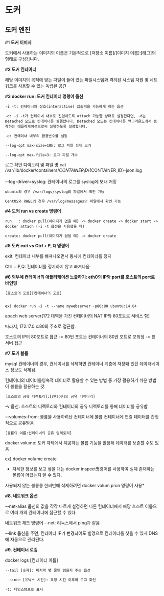 # 도커 

## 도커 엔진

**#1 도커 이미지**

도커에서 사용하는 이미지의 이름은 기본적으로 [저장소 이름]/[이미지 이름]:[태그]의 형태로 구성됩니다.

**#2 도커 컨테이너**

해당 이미지의 목적에 맞는 파일이 들어 있는 파일시스템과 격리된 시스템 자원 및 네트워크를 사용할 수 있는 독립된 공간

**#3 docker run: 도커 컨테이너 명령어 옵션**

```
-i -t: 컨테이너와 상호(interactive) 입출력을 가능하게 하는 옵션

-d: -i -t가 컨테이너 내부로 진입하도록 attach 가능한 상태로 설정한다면, -d는 Detached 모드로 컨테이너를 실행합니다. Detached 모드는 컨테이너를 백그라운드에서 동작하는 애플리케이션으로써 실행하도록 설정합니다.

-e: 컨테이너 내부의 환경변수를 설정

--log-opt max-size=10k: 로그 파일 최대 크기

--log-opt max-file=3: 로그 파일 개수
```


로그 확인 디렉토리 및 파일 명
cat /var/lib/docker/containers/${CONTAINER_ID}/${CONTAINER_ID}-json.log

--log-driver=syslog: 컨테이너의 로그를 syslog에 보내 저장

```
ubuntu의 경우 /var/logs/syslog의 파일에서 확인 가능

CentOS와 RHEL의 경우 /var/log/messages의 파일에서 확인 가능
```

**#4 도커 run vs create 명령어**

```
run   : docker pull(이미지가 없을 때) -> docker create -> docker start -> docker attach (-i -t 옵션을 사용했을 때)

create: docker pull(이미지가 없을 때) -> docker create
```

**#5 도커 exit vs Ctrl + P, Q 명령어**

exit: 컨테이너 내부를 빠져나오면서 동시에 컨테이너를 정지

Ctrl + P,Q: 컨테이너를 정지하지 않고 빠져나옴

**#6 외부에 컨테이너의 애플리케이션 노출하기: eth0의 IP와 port를 호스트의 port로 바인딩**

```
[호스트의 포트][컨테이너의 포트]


ex) docker run -i -t --name mywebserver -p80:80 ubuntu:14.04
```

apach web server(172 대역을 가진 컨테이너의 NAT IP와 80포트로 서비스 함)

따라서, 172.17.0.x:80의 주소로 접근함.

호스트의 IP의 80포트로 접근 -> 80번 포트는 컨테이너의 80번 포트로 포워딩 -> 웹 서버 접근

**#7 도커 볼륨**

mysql 컨테이너의 경우, 컨테이너를 삭제하면 컨테이너 계층에 저장돼 있던 데이터베이스 정보도 삭제됨.

컨테이너의 데이터를영속적 데이터로 활용할 수 있는 방법 중 가장 활용하기 쉬운 방법이 볼륨을 활용하는 것.

```
[호스트의 공유 디렉토리]:[컨테이너의 공유 디렉터리]
```

-v 옵션: 호스트의 디렉토리와 컨테이너의 공유 디렉토리를 통해 데이터를 공유함

--volumes-from: 볼륨을 사용하려난 컨테이너에 볼륨 컨테이너에 연결 데이터를 간접적으로 공유받음

```
[볼륨의 이름:컨테이너의 공유 딜렉토리]
```

docker volume: 도커 자체에서 제공하는 볼륨 기능을 활용해 데이터를 보존할 수도 있음

ex) docker volume create

- 자세한 정보를 보고 싶을 대는 docker inspect명령어를 사용하여 실제 존재하는 볼륨이 어딨는지 알 수 있다.

사용되지 않는 볼륭릉 한써번에 삭제하려면 docker volum prun 명령어 사용*

**#8. 네트워크 옵션**

--net-alias 옵션의 값을 각각 다르게 설정하면 다른 컨테이너에서  해당 호스트 이름으로 여러 개의 컨테이너에 접근할 수 있다.

네트워크 체크 명령어 --net: 리눅스에서 ping과 같음 

--link 옵션을 주면, 컨테이너 IP가 변경되어도 별명으로 컨테이너를 찾을 수 있게 DNS에 자동으로 관리된다.

**#9. 컨테이너 로깅**

docker logs [컨테이터 이름]

```
--tail [숫자]: 마지막 몇 줄만 읽을지 주는 옵션

--since [유닉스 시간]: 특정 시간 이후의 로그 화인

-t: 타임스탬프로 표시
```



